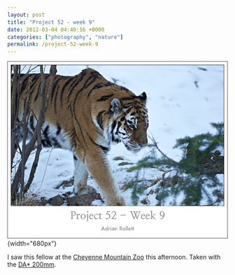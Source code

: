 ```yaml
---
layout: post
title: "Project 52 - week 9"
date: 2012-03-04 04:40:16 +0000
categories: ["photography", "nature"]
permalink: /project-52-week-9
---
```




![](/sites/default/files/images/tiger.jpg){width="680px"}

I saw this fellow at the [Cheyenne Mountain Zoo](http://www.cmzoo.org/)
this afternoon. Taken with the [DA\*
200mm](http://www.amazon.com/gp/product/B0013HAC0C?ie=UTF8&tag=thereluhack-20&linkCode=shr&camp=213733&creative=393177&creativeASIN=B0013HAC0C&ref_=sr_1_1&qid=1330835913&sr=8-1).




